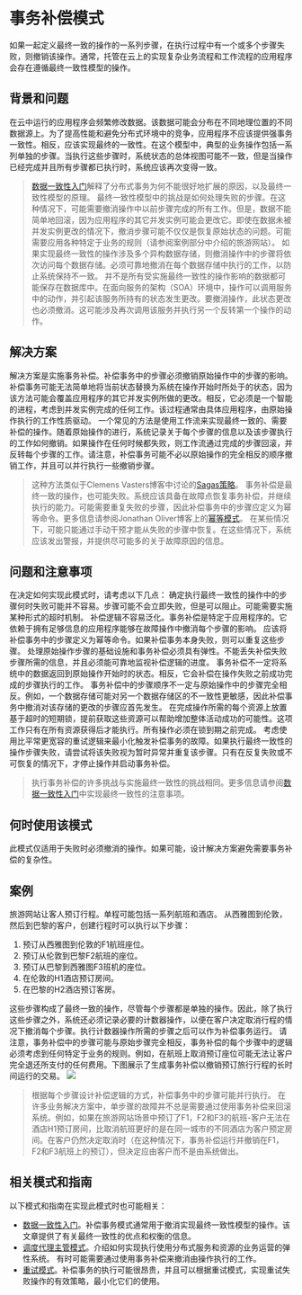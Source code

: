 # 事务补偿模式

如果一起定义最终一致的操作的一系列步骤，在执行过程中有一个或多个步骤失败，则撤销该操作。通常，托管在云上的实现复杂业务流程和工作流程的应用程序会存在遵循最终一致性模型的操作。

## 背景和问题

在云中运行的应用程序会频繁修改数据。该数据可能会分布在不同地理位置的不同数据源上。为了提高性能和避免分布式环境中的竞争，应用程序不应该提供强事务一致性。相反，应该实现最终的一致性。在这个模型中，典型的业务操作包括一系列单独的步骤。当执行这些步骤时，系统状态的总体视图可能不一致，但是当操作已经完成并且所有步骤都已执行时，系统应该再次变得一致。
> [数据一致性入门](https://msdn.microsoft.com/library/dn589800.aspx)解释了分布式事务为何不能很好地扩展的原因，以及最终一致性模型的原理。
最终一致性模型中的挑战是如何处理失败的步骤。在这种情况下，可能需要撤消操作中以前步骤完成的所有工作。但是，数据不能简单地回滚，因为应用程序的其它并发实例可能会更改它。即使在数据未被并发实例更改的情况下，撤消步骤可能不仅仅是恢复原始状态的问题。可能需要应用各种特定于业务的规则（请参阅案例部分中介绍的旅游网站）。
如果实现最终一致性的操作涉及多个异构数据存储，则撤消操作中的步骤将依次访问每个数据存储。必须可靠地撤消在每个数据存储中执行的工作，以防止系统保持不一致。
并不是所有受实施最终一致性的操作影响的数据都可能保存在数据库中。在面向服务的架构（SOA）环境中，操作可以调用服务中的动作，并引起该服务所持有的状态发生更改。要撤消操作，此状态更改也必须撤消。这可能涉及再次调用该服务并执行另一个反转第一个操作的动作。

## 解决方案

解决方案是实施事务补偿。补偿事务中的步骤必须撤销原始操作中的步骤的影响。补偿事务可能无法简单地将当前状态替换为系统在操作开始时所处于的状态，因为该方法可能会覆盖应用程序的其它并发实例所做的更改。相反，它必须是一个智能的进程，考虑到并发实例完成的任何工作。该过程通常由具体应用程序，由原始操作执行的工作性质驱动。
一个常见的方法是使用工作流来实现最终一致的、需要补偿的操作。随着原始操作的进行，系统记录关于每个步骤的信息以及该步骤执行的工作如何撤销。如果操作在任何时候都失败，则工作流通过完成的步骤回滚，并反转每个步骤的工作。请注意，补偿事务可能不必以原始操作的完全相反的顺序撤销工作，并且可以并行执行一些撤销步骤。
> 这种方法类似于Clemens Vasters博客中讨论的[Sagas策略](http://vasters.com/clemensv/2012/09/01/Sagas.aspx)。
事务补偿是最终一致的操作，也可能失败。系统应该具备在故障点恢复事务补偿，并继续执行的能力。可能需要重复失败的步骤，因此补偿事务中的步骤应定义为幂等命令。更多信息请参阅Jonathan Oliver博客上的[幂等模式](http://blog.jonathanoliver.com/2010/04/idempotency-patterns/)。
在某些情况下，可能只能通过手动干预才能从失败的步骤中恢复。在这些情况下，系统应该发出警报，并提供尽可能多的关于故障原因的信息。

## 问题和注意事项

在决定如何实现此模式时，请考虑以下几点：
确定执行最终一致性的操作中的步骤何时失败可能并不容易。步骤可能不会立即失败，但是可以阻止。可能需要实施某种形式的超时机制。
补偿逻辑不容易泛化。事务补偿是特定于应用程序的。它依赖于拥有足够信息的应用程序能够在故障操作中撤消每个步骤的影响。
应该将补偿事务中的步骤定义为幂等命令。如果补偿事务本身失败，则可以重复这些步骤。
处理原始操作步骤的基础设施和事务补偿必须具有弹性。不能丢失补偿失败步骤所需的信息，并且必须能可靠地监视补偿逻辑的进度。
事务补偿不一定将系统中的数据返回到原始操作开始时的状态。相反，它会补偿在操作失败之前成功完成的步骤执行的工作。
事务补偿中的步骤顺序不一定与原始操作中的步骤完全相反。例如，一个数据存储可能对另一个数据存储区的不一致性更敏感，因此补偿事务中撤消对该存储的更改的步骤应首先发生。
在完成操作所需的每个资源上放置基于超时的短期锁，提前获取这些资源可以帮助增加整体活动成功的可能性。这项工作只有在所有资源获得后才能执行。所有操作必须在锁到期之前完成。
考虑使用比平常更宽容的重试逻辑来最小化触发补偿事务的故障。如果执行最终一致性的操作步骤失败，请尝试将该失败视为暂时异常并重复该步骤。只有在反复失败或不可恢复的情况下，才停止操作并启动事务补偿。
> 执行事务补偿的许多挑战与实施最终一致性的挑战相同。更多信息请参阅[数据一致性入门](https://msdn.microsoft.com/library/dn589800.aspx)中实现最终一致性的注意事项。
## 何时使用该模式
此模式仅适用于失败时必须撤消的操作。如果可能，设计解决方案避免需要事务补偿的复杂性。

## 案例
旅游网站让客人预订行程。单程可能包括一系列航班和酒店。 从西雅图到伦敦，然后到巴黎的客户，创建行程时可以执行以下步骤：
1. 预订从西雅图到伦敦的F1航班座位。
2. 预订从伦敦到巴黎F2航班的座位。
3. 预订从巴黎到西雅图F3班机的座位。
4. 在伦敦的H1酒店预订房间。
5. 在巴黎的H2酒店预订客房。

这些步骤构成了最终一致的操作，尽管每个步骤都是单独的操作。因此，除了执行这些步骤之外，系统还必须记录必要的计数器操作，以便在客户决定取消行程的情况下撤消每个步骤。执行计数器操作所需的步骤之后可以作为补偿事务运行。
请注意，事务补偿中的步骤可能与原始步骤完全相反，事务补偿的每个步骤中的逻辑必须考虑到任何特定于业务的规则。例如，在航班上取消预订座位可能无法让客户完全退还所支付的任何费用。下图展示了生成事务补偿以撤销预订旅行行程的长时间运行的交易。
![](https://docs.microsoft.com/en-us/azure/architecture/patterns/_images/compensating-transaction-diagram.png)
> 根据每个步骤设计补偿逻辑的方式，补偿事务中的步骤可能并行执行。
在许多业务解决方案中，单步骤的故障并不总是需要通过使用事务补偿来回滚系统。例如，如果在旅游网站场景中预订了F1，F2和F3的航班-客户无法在酒店H1预订房间，比取消航班更好的是在同一城市的不同酒店为客户预定房间。在客户仍然决定取消时（在这种情况下，事务补偿运行并撤销在F1，F2和F3航班上的预订），但决定应由客户而不是由系统做出。

## 相关模式和指南

以下模式和指南在实现此模式时也可能相关：
* [数据一致性入门](https://msdn.microsoft.com/library/dn589800.aspx)。补偿事务模式通常用于撤消实现最终一致性模型的操作。该文章提供了有关最终一致性的优点和权衡的信息。
* [调度代理主管模式](scheduler-agent-supervisor.html)。介绍如何实现执行使用分布式服务和资源的业务运营的弹性系统。 有时可能需要通过使用事务补偿来撤消由操作执行的工作。
* [重试模式](retry.html)。补偿事务的执行可能很昂贵，并且可以根据重试模式，实现重试失败操作的有效策略，最小化它们的使用。
